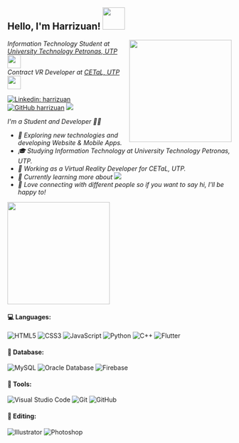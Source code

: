 <h2> Hello, I'm Harrizuan! <img src="https://thumbs.gfycat.com/IllustriousFoolishBlackpanther-max-1mb.gif" width="50"></h2>
<img align='right' src="https://media.giphy.com/media/M9gbBd9nbDrOTu1Mqx/giphy.gif" width="230">
<p><em>Information Technology Student at <a href="https://www.utp.edu.my/Pages/Home.aspx">University Technology Petronas, UTP</a><img src="https://media.giphy.com/media/fYSnHlufseco8Fh93Z/giphy.gif" width="30"></br>Contract VR Developer at <a href="http://cetal.utp.edu.my/">CETaL, UTP</a><img src="https://media.giphy.com/media/WUlplcMpOCEmTGBtBW/giphy.gif" width="30"> 
</em></p>

[![Linkedin: harrizuan](https://img.shields.io/badge/-harrizuan-blue?style=flat-square&logo=Linkedin&logoColor=white&link=https://www.linkedin.com/in/harrizuan/)](https://www.linkedin.com/in/harrizuan/)
[![GitHub harrizuan](https://img.shields.io/github/followers/harrizuan?label=follow&style=social)](https://github.com/harrizuan)
![](https://visitor-badge.glitch.me/badge?page_id=harrizuan.harrizuan)

<p><em> I'm a Student and Developer 🐱‍💻
 
- 🤔 Exploring new technologies and developing Website & Mobile Apps.
- 🎓 Studying Information Technology at University Technology Petronas, UTP.
- 💼 Working as a Virtual Reality Developer for CETaL, UTP.
- 🌱 Currently learning more about <img src="https://img.shields.io/badge/-Flutter-3a495d?style=flat&logo=flutter&logoColor=67b7f7">
- 💬 Love connecting with different people so if you want to say hi, I'll be happy to!</em></p>
 
<img align='center' src="https://i2.wp.com/allhtaccess.info/wp-content/uploads/2018/03/programming.gif?fit=1281%2C716&ssl=1" width="230">

#### 💻 Languages:
![HTML5](https://img.shields.io/badge/-HTML5-E34F26?style=flat&logo=html5&logoColor=white)
![CSS3](https://img.shields.io/badge/-CSS3-1572B6?style=flat&logo=css3&logoColor=white)
![JavaScript](https://img.shields.io/badge/-JavaScript-eed718?style=flat&logo=javascript&logoColor=fffff)
![Python](https://img.shields.io/badge/-Python-black?style=flat&logo=python&logoColor=white)
![C++](https://img.shields.io/badge/-C%20&%20C++-659ad2?style=flat&logo=c%2B%2B&logoColor=ffffff)
![Flutter](https://img.shields.io/badge/-Flutter-3a495d?style=flat&logo=flutter&logoColor=67b7f7)
    
#### 📅 Database:
![MySQL](https://img.shields.io/badge/-MySQL-333333?style=flat&logo=mysql)
![Oracle Database](http://img.shields.io/badge/-Oracle-DD0031?style=flat-square&logo=oracle)
![Firebase](https://img.shields.io/badge/-Firebase-FFA611?style=flat&logo=firebase&logoColor=FFFFFF)
   
#### 🔧 Tools:
![Visual Studio Code](http://img.shields.io/badge/-VS%20Code-007ACC?style=flat&logo=visual%20studio%20code&logoColor=white)
![Git](http://img.shields.io/badge/-Git-F1502F?style=flat&logo=git&logoColor=FFFFFF)
![GitHub](http://img.shields.io/badge/-Github-000000?style=flat&logo=github&logoColor=FFFFFF)

#### 🎥 Editing:
![Illustrator](https://aleen42.github.io/badges/src/illustrator.svg)
![Photoshop](https://aleen42.github.io/badges/src/photoshop.svg)
